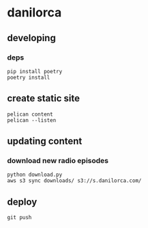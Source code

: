 # danilorca

## developing
### deps

```
pip install poetry
poetry install
```
## create static site

```
pelican content
pelican --listen
```

## updating content

### download new radio episodes

```
python download.py
aws s3 sync downloads/ s3://s.danilorca.com/
```

## deploy
```
git push
```
